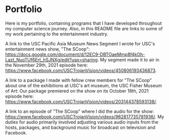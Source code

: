 # Portfolio
Here is my portfolio, containing programs that I have developed throughout my computer science journey. Also, in this README file are links to some of my work pertaining to the entertainment industry.

A link to the USC Pacific Asia Museum News Segment I wrote for USC's entertainment news show, "The SCoop": https://docs.google.com/document/d/12EC9-DBTOaeMmp8f4kOh-Lazt_NuoTUf6Ert_hSJNXg/edit?usp=sharing. My segment made it to air in the November 29th, 2021 episode here: https://www.facebook.com/USCTrojanVision/videos/450806193436873. 

A link to a package I made with fellow crew members for "The SCoop" about one of the exhibitions at USC's art museum, the USC Fisher Museum of Art: Our package premiered on the show on its October 18th, 2021 episode here: https://www.facebook.com/USCTrojanVision/videos/203144378593138/.

A link to an episode of "The SCoop" where I did the audio for the show: https://www.facebook.com/USCTrojanVision/videos/982817735781936/. My duties for audio primarily involved adjusting various audio inputs from the hosts, packages, and background music for broadcast on television and Facebook. 
